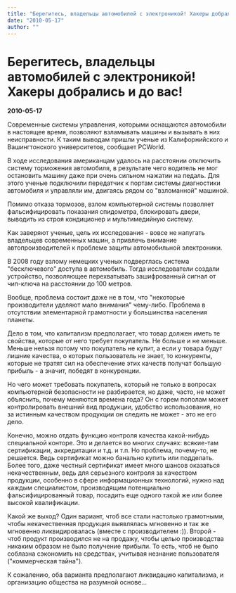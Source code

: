 ```yaml
---
title: "Берегитесь, владельцы автомобилей с электроникой! Хакеры добрались и до вас!"
date: "2010-05-17"
author: ""
---
```


# Берегитесь, владельцы автомобилей с электроникой! Хакеры добрались и до вас!

**2010-05-17** 

Современные системы управления, которыми оснащаются автомобили в настоящее время, позволяют взламывать машины и вызывать в них неисправности. К таким выводам пришли ученые из Калифорнийского и Вашингтонского университетов, сообщает PCWorld.

В ходе исследования американцам удалось на расстоянии отключить систему торможения автомобиля, в результате чего водитель не мог остановить машину даже при очень сильном нажатии на педаль. Для этого ученые подключили передатчик к портам системы диагностики автомобиля и управляли им, двигаясь рядом со "взломанной" машиной.

Помимо отказа тормозов, взлом компьютерной системы позволяет фальсифицировать показания спидометра, блокировать двери, выводить из строя кондиционер и мультимедийную систему.

Как заверяют ученые, цель их исследования - вовсе не напугать владельцев современных машин, а привлечь внимание автопроизводителей к проблеме защиты автомобильной электроники.

В 2008 году взлому немецких ученых подверглась система "бесключевого" доступа в автомобиль. Тогда исследователи создали устройство, позволяющее перехватывать зашифрованный сигнал от чип-ключа на расстоянии до 100 метров.

Вообще, проблема состоит даже не в том, что "некоторые производители уделяют мало внимания" чему-либо. Проблема в отсутствии элементарной грамотности у большинства населения планеты.

Дело в том, что капитализм предполагает, что товар должен иметь те свойства, которые от него требует покупатель. Не больше и не меньше. Меньше нельзя потому что покупатель не купит, а если у товара будут лишние качества, о которых пользователь не знает, то конкуренты, которые не тратят сил на обеспечение этих качеств получат большую прибыль - а значит, победят в конкуренции.

Но чего может требовать покупатель, который не только в вопросах компьютерной безопасности не разбирается, но даже, часто, не может объяснить, почему меняются времена года? Он с горем пополам может контролировать внешний вид продукции, удобство использования, но за истинным качеством продукции он следить не может - это не его дело.

Конечно, можно отдать функцию контроля качества какой-нибудь специальной конторе. Это и делается во многих случаях: всякие-там сертификации, аккредитации и т.д. и т.п. Но проблема, почему-то, не решается. Ведь сертификат можно банально купить или подделать. Более того, даже честный сертификат имеет много шансов оказаться некачественным, ведь для серьезного контроля за качеством продукции, особенно в сфере информационных технологий, нужно над каждым специалистом, производящим потенциально фальсифицированный товар, посадить еще одного такой же или более высокой квалификации.

Какой же выход? Один вариант, чтоб все стали настолько грамотными, чтобы некачественная продукция выявлялась мгновенно и так же мгновенно ликвидировалась (вместе с производителем :)). Второй - чтоб продукт производился не на продажу, чтобы целью производства никаким образом не было получение прибыли. То есть, чтоб не было соблазна сэкономить на средствах, учитывая незнание пользователя ("коммерческая тайна").

К сожалению, оба варианта предполагают ликвидацию капитализма, и организацию общества на разумной основе...